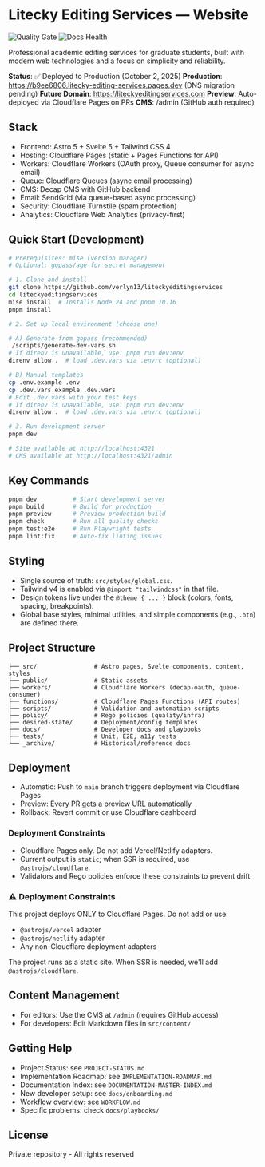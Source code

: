 # Litecky Editing Services — Website

![Quality Gate](https://github.com/verlyn13/liteckyeditingservices/actions/workflows/quality-gate.yml/badge.svg)
![Docs Health](https://github.com/verlyn13/liteckyeditingservices/actions/workflows/docs-health.yml/badge.svg)

Professional academic editing services for graduate students, built with modern web technologies and a focus on simplicity and reliability.

**Status**: ✅ Deployed to Production (October 2, 2025)
**Production**: https://b9ee6806.litecky-editing-services.pages.dev (DNS migration pending)
**Future Domain**: https://liteckyeditingservices.com
**Preview**: Auto-deployed via Cloudflare Pages on PRs
**CMS**: /admin (GitHub auth required)

## Stack

- Frontend: Astro 5 + Svelte 5 + Tailwind CSS 4
- Hosting: Cloudflare Pages (static + Pages Functions for API)
- Workers: Cloudflare Workers (OAuth proxy, Queue consumer for async email)
- Queue: Cloudflare Queues (async email processing)
- CMS: Decap CMS with GitHub backend
- Email: SendGrid (via queue-based async processing)
- Security: Cloudflare Turnstile (spam protection)
- Analytics: Cloudflare Web Analytics (privacy-first)

## Quick Start (Development)

```bash
# Prerequisites: mise (version manager)
# Optional: gopass/age for secret management

# 1. Clone and install
git clone https://github.com/verlyn13/liteckyeditingservices
cd liteckyeditingservices
mise install  # Installs Node 24 and pnpm 10.16
pnpm install

# 2. Set up local environment (choose one)

# A) Generate from gopass (recommended)
./scripts/generate-dev-vars.sh
# If direnv is unavailable, use: pnpm run dev:env
direnv allow .  # load .dev.vars via .envrc (optional)

# B) Manual templates
cp .env.example .env
cp .dev.vars.example .dev.vars
# Edit .dev.vars with your test keys
# If direnv is unavailable, use: pnpm run dev:env
direnv allow .  # load .dev.vars via .envrc (optional)

# 3. Run development server
pnpm dev

# Site available at http://localhost:4321
# CMS available at http://localhost:4321/admin
```

## Key Commands

```bash
pnpm dev          # Start development server
pnpm build        # Build for production
pnpm preview      # Preview production build
pnpm check        # Run all quality checks
pnpm test:e2e     # Run Playwright tests
pnpm lint:fix     # Auto-fix linting issues
```

## Styling

- Single source of truth: `src/styles/global.css`.
- Tailwind v4 is enabled via `@import "tailwindcss"` in that file.
- Design tokens live under the `@theme { ... }` block (colors, fonts, spacing, breakpoints).
- Global base styles, minimal utilities, and simple components (e.g., `.btn`) are defined there.

## Project Structure

```
├── src/                # Astro pages, Svelte components, content, styles
├── public/             # Static assets
├── workers/            # Cloudflare Workers (decap-oauth, queue-consumer)
├── functions/          # Cloudflare Pages Functions (API routes)
├── scripts/            # Validation and automation scripts
├── policy/             # Rego policies (quality/infra)
├── desired-state/      # Deployment/config templates
├── docs/               # Developer docs and playbooks
├── tests/              # Unit, E2E, a11y tests
└── _archive/           # Historical/reference docs
```

## Deployment

- Automatic: Push to `main` branch triggers deployment via Cloudflare Pages
- Preview: Every PR gets a preview URL automatically
- Rollback: Revert commit or use Cloudflare dashboard

### Deployment Constraints
- Cloudflare Pages only. Do not add Vercel/Netlify adapters.
- Current output is `static`; when SSR is required, use `@astrojs/cloudflare`.
- Validators and Rego policies enforce these constraints to prevent drift.

### ⚠️ Deployment Constraints

This project deploys ONLY to Cloudflare Pages. Do not add or use:
- `@astrojs/vercel` adapter
- `@astrojs/netlify` adapter
- Any non-Cloudflare deployment adapters

The project runs as a static site. When SSR is needed, we'll add `@astrojs/cloudflare`.

## Content Management

- For editors: Use the CMS at `/admin` (requires GitHub access)
- For developers: Edit Markdown files in `src/content/`

## Getting Help

- Project Status: see `PROJECT-STATUS.md`
- Implementation Roadmap: see `IMPLEMENTATION-ROADMAP.md`
- Documentation Index: see `DOCUMENTATION-MASTER-INDEX.md`
- New developer setup: see `docs/onboarding.md`
- Workflow overview: see `WORKFLOW.md`
- Specific problems: check `docs/playbooks/`

## License

Private repository - All rights reserved
